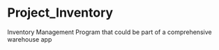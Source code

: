 # Project_Inventory
Inventory Management Program that could be part of a comprehensive warehouse app

